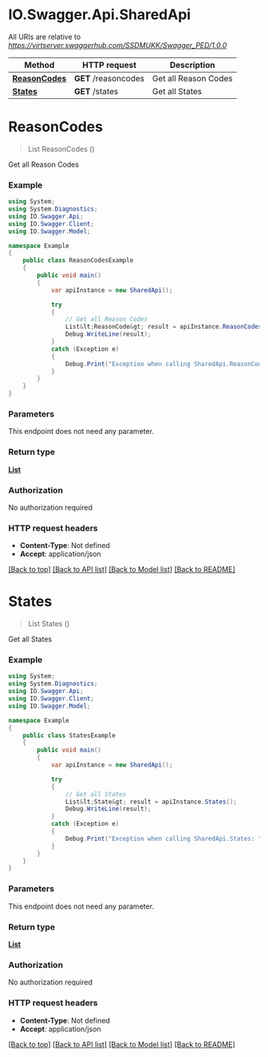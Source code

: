 # IO.Swagger.Api.SharedApi

All URIs are relative to *https://virtserver.swaggerhub.com/SSDMUKK/Swagger_PED/1.0.0*

Method | HTTP request | Description
------------- | ------------- | -------------
[**ReasonCodes**](SharedApi.md#reasoncodes) | **GET** /reasoncodes | Get all Reason Codes
[**States**](SharedApi.md#states) | **GET** /states | Get all States

<a name="reasoncodes"></a>
# **ReasonCodes**
> List<ReasonCode> ReasonCodes ()

Get all Reason Codes

### Example
```csharp
using System;
using System.Diagnostics;
using IO.Swagger.Api;
using IO.Swagger.Client;
using IO.Swagger.Model;

namespace Example
{
    public class ReasonCodesExample
    {
        public void main()
        {
            var apiInstance = new SharedApi();

            try
            {
                // Get all Reason Codes
                List&lt;ReasonCode&gt; result = apiInstance.ReasonCodes();
                Debug.WriteLine(result);
            }
            catch (Exception e)
            {
                Debug.Print("Exception when calling SharedApi.ReasonCodes: " + e.Message );
            }
        }
    }
}
```

### Parameters
This endpoint does not need any parameter.

### Return type

[**List<ReasonCode>**](ReasonCode.md)

### Authorization

No authorization required

### HTTP request headers

 - **Content-Type**: Not defined
 - **Accept**: application/json

[[Back to top]](#) [[Back to API list]](../README.md#documentation-for-api-endpoints) [[Back to Model list]](../README.md#documentation-for-models) [[Back to README]](../README.md)
<a name="states"></a>
# **States**
> List<State> States ()

Get all States

### Example
```csharp
using System;
using System.Diagnostics;
using IO.Swagger.Api;
using IO.Swagger.Client;
using IO.Swagger.Model;

namespace Example
{
    public class StatesExample
    {
        public void main()
        {
            var apiInstance = new SharedApi();

            try
            {
                // Get all States
                List&lt;State&gt; result = apiInstance.States();
                Debug.WriteLine(result);
            }
            catch (Exception e)
            {
                Debug.Print("Exception when calling SharedApi.States: " + e.Message );
            }
        }
    }
}
```

### Parameters
This endpoint does not need any parameter.

### Return type

[**List<State>**](State.md)

### Authorization

No authorization required

### HTTP request headers

 - **Content-Type**: Not defined
 - **Accept**: application/json

[[Back to top]](#) [[Back to API list]](../README.md#documentation-for-api-endpoints) [[Back to Model list]](../README.md#documentation-for-models) [[Back to README]](../README.md)
